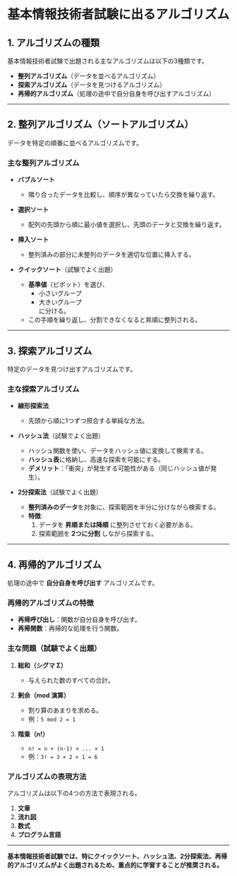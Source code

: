 # 基本情報技術者試験に出るアルゴリズム

## 1. アルゴリズムの種類
基本情報技術者試験で出題される主なアルゴリズムは以下の3種類です。

- **整列アルゴリズム**（データを並べるアルゴリズム）
- **探索アルゴリズム**（データを見つけるアルゴリズム）
- **再帰的アルゴリズム**（処理の途中で自分自身を呼び出すアルゴリズム）

---

## 2. 整列アルゴリズム（ソートアルゴリズム）
データを特定の順番に並べるアルゴリズムです。

### 主な整列アルゴリズム
- **バブルソート**  
  - 隣り合ったデータを比較し、順序が異なっていたら交換を繰り返す。

- **選択ソート**  
  - 配列の先頭から順に最小値を選択し、先頭のデータと交換を繰り返す。

- **挿入ソート**  
  - 整列済みの部分に未整列のデータを適切な位置に挿入する。

- **クイックソート**（試験でよく出題）  
  - **基準値**（ピボット）を選び、  
    - 小さいグループ  
    - 大きいグループ  
    に分ける。  
  - この手順を繰り返し、分割できなくなると昇順に整列される。

---

## 3. 探索アルゴリズム
特定のデータを見つけ出すアルゴリズムです。

### 主な探索アルゴリズム
- **線形探索法**  
  - 先頭から順に1つずつ照合する単純な方法。

- **ハッシュ法**（試験でよく出題）  
  - ハッシュ関数を使い、データをハッシュ値に変換して検索する。  
  - **ハッシュ表**に格納し、高速な探索を可能にする。  
  - **デメリット**：「衝突」が発生する可能性がある（同じハッシュ値が発生）。

- **2分探索法**（試験でよく出題）  
  - **整列済みのデータ**を対象に、探索範囲を半分に分けながら検索する。  
  - **特徴**:
    1. データを **昇順または降順** に整列させておく必要がある。
    2. 探索範囲を **2つに分割** しながら探索する。

---

## 4. 再帰的アルゴリズム
処理の途中で **自分自身を呼び出す** アルゴリズムです。

### 再帰的アルゴリズムの特徴
- **再帰呼び出し**：関数が自分自身を呼び出す。
- **再帰関数**：再帰的な処理を行う関数。

### 主な問題（試験でよく出題）
1. **総和（シグマ Σ）**  
   - 与えられた数のすべての合計。
   
2. **剰余（mod 演算）**  
   - 割り算のあまりを求める。  
   - 例：`5 mod 2 = 1`

3. **階乗（n!）**  
   - `n! = n × (n-1) × ... × 1`  
   - 例：`3! = 3 × 2 × 1 = 6`

### アルゴリズムの表現方法
アルゴリズムは以下の4つの方法で表現される。
1. **文章**
2. **流れ図**
3. **数式**
4. **プログラム言語**

---

**基本情報技術者試験では、特にクイックソート、ハッシュ法、2分探索法、再帰的アルゴリズムがよく出題されるため、重点的に学習することが推奨される。**
